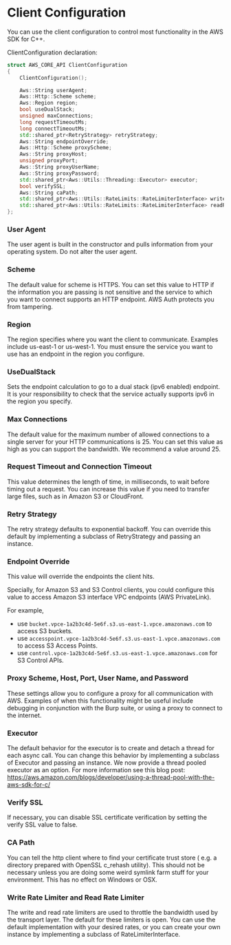 # Client Configuration
You can use the client configuration to control most functionality in the AWS SDK for C++.

ClientConfiguration declaration:

```cpp
struct AWS_CORE_API ClientConfiguration
{
    ClientConfiguration();

    Aws::String userAgent;
    Aws::Http::Scheme scheme;
    Aws::Region region;
    bool useDualStack;
    unsigned maxConnections;
    long requestTimeoutMs;
    long connectTimeoutMs;
    std::shared_ptr<RetryStrategy> retryStrategy;
    Aws::String endpointOverride;
    Aws::Http::Scheme proxyScheme;
    Aws::String proxyHost;
    unsigned proxyPort;
    Aws::String proxyUserName;
    Aws::String proxyPassword;
    std::shared_ptr<Aws::Utils::Threading::Executor> executor;
    bool verifySSL;
    Aws::String caPath;
    std::shared_ptr<Aws::Utils::RateLimits::RateLimiterInterface> writeRateLimiter;
    std::shared_ptr<Aws::Utils::RateLimits::RateLimiterInterface> readRateLimiter;
};
```

### User Agent
The user agent is built in the constructor and pulls information from your operating system. Do not alter the user agent.

### Scheme
The default value for scheme is HTTPS. You can set this value to HTTP if the information you are passing is not sensitive and the service to which you want to connect supports an HTTP endpoint. AWS Auth protects you from tampering.

### Region
The region specifies where you want the client to communicate. Examples include us-east-1 or us-west-1. You must ensure the service you want to use has an endpoint in the region you configure.

### UseDualStack
Sets the endpoint calculation to go to a dual stack (ipv6 enabled) endpoint. It is your responsibility to check that the service actually supports ipv6 in the region you specify.

### Max Connections
The default value for the maximum number of allowed connections to a single server for your HTTP communications is 25. You can set this value as high as you can support the bandwidth. We recommend a value around 25.

### Request Timeout and Connection Timeout
This value determines the length of time, in milliseconds, to wait before timing out a request. You can increase this value if you need to transfer large files, such as in Amazon S3 or CloudFront.

### Retry Strategy
The retry strategy defaults to exponential backoff. You can override this default by implementing a subclass of RetryStrategy and passing an instance.

### Endpoint Override
This value will override the endpoints the client hits.

Specially, for Amazon S3 and S3 Control clients, you could configure this value to access Amazon S3 interface VPC endpoints (AWS PrivateLink).

For example,
- use `bucket.vpce-1a2b3c4d-5e6f.s3.us-east-1.vpce.amazonaws.com` to access S3 buckets.
- use `accesspoint.vpce-1a2b3c4d-5e6f.s3.us-east-1.vpce.amazonaws.com` to access S3 Access Points.
- use `control.vpce-1a2b3c4d-5e6f.s3.us-east-1.vpce.amazonaws.com` for S3 Control APIs.

### Proxy Scheme, Host, Port, User Name, and Password
These settings allow you to configure a proxy for all communication with AWS. Examples of when this functionality might be useful include debugging in conjunction with the Burp suite, or using a proxy to connect to the internet.

### Executor
The default behavior for the executor is to create and detach a thread for each async call. You can change this behavior by implementing a subclass of Executor and passing an instance. We now provide a thread pooled executor as an option. For more information see this blog post: https://aws.amazon.com/blogs/developer/using-a-thread-pool-with-the-aws-sdk-for-c/

### Verify SSL
If necessary, you can disable SSL certificate verification by setting the verify SSL value to false.

### CA Path
You can tell the http client where to find your certificate trust store ( e.g. a directory prepared with OpenSSL c_rehash utility). This should not be necessary unless you are doing some weird symlink farm stuff for your environment. This has no effect on Windows or OSX.

### Write Rate Limiter and Read Rate Limiter
The write and read rate limiters are used to throttle the bandwidth used by the transport layer. The default for these limiters is open. You can use the default implementation with your desired rates, or you can create your own instance by implementing a subclass of RateLimiterInterface.
